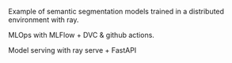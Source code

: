 Example of semantic segmentation models trained in a distributed environment with ray.

MLOps with MLFlow + DVC & github actions.

Model serving with ray serve + FastAPI

